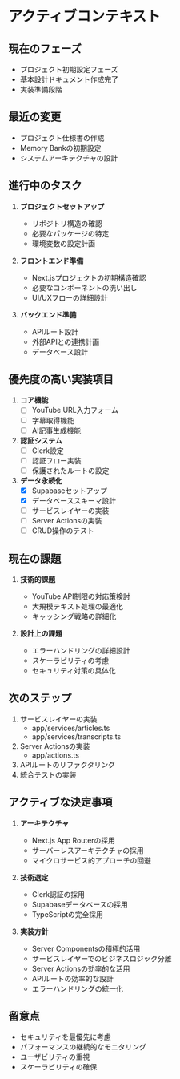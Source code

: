 # アクティブコンテキスト

## 現在のフェーズ
- プロジェクト初期設定フェーズ
- 基本設計ドキュメント作成完了
- 実装準備段階

## 最近の変更
- プロジェクト仕様書の作成
- Memory Bankの初期設定
- システムアーキテクチャの設計

## 進行中のタスク
1. **プロジェクトセットアップ**
   - リポジトリ構造の確認
   - 必要なパッケージの特定
   - 環境変数の設定計画

2. **フロントエンド準備**
   - Next.jsプロジェクトの初期構造確認
   - 必要なコンポーネントの洗い出し
   - UI/UXフローの詳細設計

3. **バックエンド準備**
   - APIルート設計
   - 外部APIとの連携計画
   - データベース設計

## 優先度の高い実装項目
1. **コア機能**
   - [ ] YouTube URL入力フォーム
   - [ ] 字幕取得機能
   - [ ] AI記事生成機能

2. **認証システム**
   - [ ] Clerk設定
   - [ ] 認証フロー実装
   - [ ] 保護されたルートの設定

3. **データ永続化**
   - [x] Supabaseセットアップ
   - [x] データベーススキーマ設計
   - [ ] サービスレイヤーの実装
   - [ ] Server Actionsの実装
   - [ ] CRUD操作のテスト

## 現在の課題
1. **技術的課題**
   - YouTube API制限の対応策検討
   - 大規模テキスト処理の最適化
   - キャッシング戦略の詳細化

2. **設計上の課題**
   - エラーハンドリングの詳細設計
   - スケーラビリティの考慮
   - セキュリティ対策の具体化

## 次のステップ
1. サービスレイヤーの実装
   - app/services/articles.ts
   - app/services/transcripts.ts
2. Server Actionsの実装
   - app/actions.ts
3. APIルートのリファクタリング
4. 統合テストの実装

## アクティブな決定事項
1. **アーキテクチャ**
   - Next.js App Routerの採用
   - サーバーレスアーキテクチャの採用
   - マイクロサービス的アプローチの回避

2. **技術選定**
   - Clerk認証の採用
   - Supabaseデータベースの採用
   - TypeScriptの完全採用

3. **実装方針**
   - Server Componentsの積極的活用
   - サービスレイヤーでのビジネスロジック分離
   - Server Actionsの効率的な活用
   - APIルートの効率的な設計
   - エラーハンドリングの統一化

## 留意点
- セキュリティを最優先に考慮
- パフォーマンスの継続的なモニタリング
- ユーザビリティの重視
- スケーラビリティの確保
